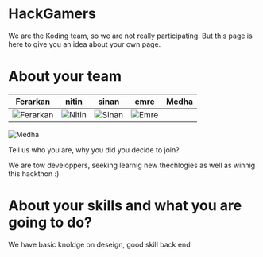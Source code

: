 HackGamers
================

We are the Koding team, so we are not really participating. But this page is here
to give you an idea about your own page.


About your team
===========================

| Ferarkan | nitin | sinan | emre | Medha
|--- |--- |--- |--- |---
| ![Ferarkan](https://koding.com/-/image/cache?endpoint=crop&grow=true&width=300&height=300&url=https%3A%2F%2Fkoding-client.s3.amazonaws.com%2Fuser%2Fferarkan%2Favatar-1416215941999) | ![Nitin](https://pbs.twimg.com/profile_images/1416284972/NitinGupta-1.jpg) | ![Sinan](https://pbs.twimg.com/profile_images/533920104249954305/8KZPcvIa.jpeg) | ![Emre](https://pbs.twimg.com/profile_images/513260359398871040/z-_436ig.jpeg) |
![Medha](https://lh6.googleusercontent.com/-VrunKFCW1GM/U4IE2QNKdKI/AAAAAAAAAPg/MZN3QvNP8nM/w140-h140-p/IMG-20140512-WA0009.jpg)


Tell us who you are, why you did you decide to join?

We are tow developpers, seeking learnig new thechlogies as well as winnig this hackthon :)

About your skills and what you are going to do?
=======
We have basic knoldge on deseign, good skill back end 

